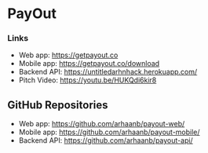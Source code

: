 # PayOut

### Links

- Web app: https://getpayout.co
- Mobile app: https://getpayout.co/download
- Backend API: https://untitledarhnhack.herokuapp.com/
- Pitch Video: https://youtu.be/HUKQdi6kir8


## GitHub Repositories

- Web app: https://github.com/arhaanb/payout-web/
- Mobile app: https://github.com/arhaanb/payout-mobile/
- Backend API: https://github.com/arhaanb/payout-api/
